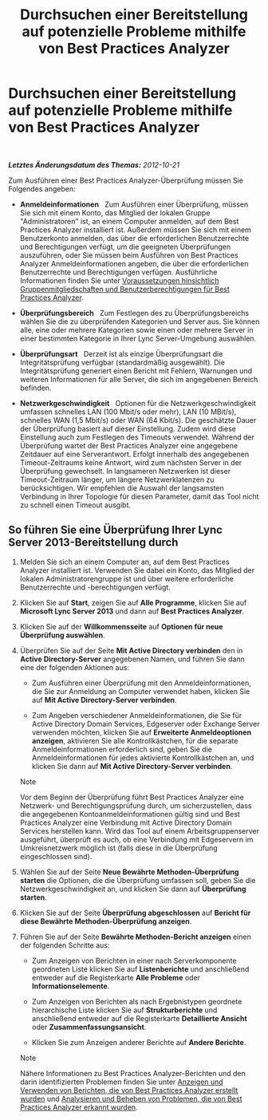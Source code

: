 ﻿---
title: Durchsuchen einer Bereitstellung auf potenzielle Probleme mithilfe von Best Practices Analyzer
TOCTitle: Durchsuchen einer Bereitstellung auf potenzielle Probleme mithilfe von Best Practices Analyzer
ms:assetid: 09c84509-dc91-4e7b-882b-3c467b6b026d
ms:mtpsurl: https://technet.microsoft.com/de-de/library/Gg591343(v=OCS.15)
ms:contentKeyID: 49293116
ms.date: 05/19/2016
mtps_version: v=OCS.15
ms.translationtype: HT
---

# Durchsuchen einer Bereitstellung auf potenzielle Probleme mithilfe von Best Practices Analyzer

 

_**Letztes Änderungsdatum des Themas:** 2012-10-21_

Zum Ausführen einer Best Practices Analyzer-Überprüfung müssen Sie Folgendes angeben:

  - **Anmeldeinformationen**   Zum Ausführen einer Überprüfung, müssen Sie sich mit einem Konto, das Mitglied der lokalen Gruppe "Administratoren" ist, an einem Computer anmelden, auf dem Best Practices Analyzer installiert ist. Außerdem müssen Sie sich mit einem Benutzerkonto anmelden, das über die erforderlichen Benutzerrechte und Berechtigungen verfügt, um die geeigneten Überprüfungen auszuführen, oder Sie müssen beim Ausführen von Best Practices Analyzer Anmeldeinformationen angeben, die über die erforderlichen Benutzerrechte und Berechtigungen verfügen. Ausführliche Informationen finden Sie unter [Voraussetzungen hinsichtlich Gruppenmitgliedschaften und Benutzerberechtigungen für Best Practices Analyzer](lync-server-2013-group-memberships-and-user-rights-requirements-for-best-practices-analyzer.md).

  - **Überprüfungsbereich**   Zum Festlegen des zu Überprüfungsbereichs wählen Sie die zu überprüfenden Kategorien und Server aus. Sie können alle, eine oder mehrere Kategorien sowie einen oder mehrere Server in einer bestimmten Kategorie in Ihrer Lync Server-Umgebung auswählen.

  - **Überprüfungsart**   Derzeit ist als einzige Überprüfungsart die Integritätsprüfung verfügbar (standardmäßig ausgewählt). Die Integritätsprüfung generiert einen Bericht mit Fehlern, Warnungen und weiteren Informationen für alle Server, die sich im angegebenen Bereich befinden.

  - **Netzwerkgeschwindigkeit**   Optionen für die Netzwerkgeschwindigkeit umfassen schnelles LAN (100 Mbit/s oder mehr), LAN (10 MBit/s), schnelles WAN (1,5 Mbit/s) oder WAN (64 Kbit/s). Die geschätzte Dauer der Überprüfung basiert auf dieser Einstellung. Zudem wird diese Einstellung auch zum Festlegen des Timeouts verwendet. Während der Überprüfung wartet der Best Practices Analyzer eine angegebene Zeitdauer auf eine Serverantwort. Erfolgt innerhalb des angegebenen Timeout-Zeitraums keine Antwort, wird zum nächsten Server in der Überprüfung gewechselt. In langsameren Netzwerken ist dieser Timeout-Zeitraum länger, um längere Netzwerklatenzen zu berücksichtigen. Wir empfehlen die Auswahl der langsamsten Verbindung in Ihrer Topologie für diesen Parameter, damit das Tool nicht zu schnell einen Timeout ausgibt.

## So führen Sie eine Überprüfung Ihrer Lync Server 2013-Bereitstellung durch

1.  Melden Sie sich an einem Computer an, auf dem Best Practices Analyzer installiert ist. Verwenden Sie dabei ein Konto, das Mitglied der lokalen Administratorengruppe ist und über weitere erforderliche Benutzerrechte und -berechtigungen verfügt.

2.  Klicken Sie auf **Start**, zeigen Sie auf **Alle Programme**, klicken Sie auf **Microsoft Lync Server 2013** und dann auf **Best Practices Analyzer**.

3.  Klicken Sie auf der **Willkommensseite** auf **Optionen für neue Überprüfung auswählen**.

4.  Überprüfen Sie auf der Seite **Mit Active Directory verbinden** den in **Active Directory-Server** angegebenen Namen, und führen Sie dann eine der folgenden Aktionen aus:
    
      - Zum Ausführen einer Überprüfung mit den Anmeldeinformationen, die Sie zur Anmeldung an Computer verwendet haben, klicken Sie auf **Mit Active Directory-Server verbinden**.
    
      - Zum Angeben verschiedener Anmeldeinformationen, die Sie für Active Directory Domain Services, Edgeserver oder Exchange Server verwenden möchten, klicken Sie auf **Erweiterte Anmeldeoptionen anzeigen**, aktivieren Sie alle Kontrollkästchen, für die separate Anmeldeinformationen erforderlich sind, geben Sie die Anmeldeinformationen für jedes aktivierte Kontrollkästchen an, und klicken Sie dann auf **Mit Active Directory-Server verbinden**.
    

    > [!NOTE]
    > Vor dem Beginn der Überprüfung führt Best Practices Analyzer eine Netzwerk- und Berechtigungsprüfung durch, um sicherzustellen, dass die angegebenen Kontoanmeldeinformationen gültig sind und Best Practices Analyzer eine Verbindung mit Active Directory Domain Services herstellen kann. Wird das Tool auf einem Arbeitsgruppenserver ausgeführt, überprüft es auch, ob eine Verbindung mit Edgeservern im Umkreisnetzwerk möglich ist (falls diese in die Überprüfung eingeschlossen sind).



5.  Wählen Sie auf der Seite **Neue Bewährte Methoden-Überprüfung starten** die Optionen, die die Überprüfung umfassen soll, geben Sie die Netzwerkgeschwindigkeit an, und klicken Sie dann auf **Überprüfung starten**.

6.  Klicken Sie auf der Seite **Überprüfung abgeschlossen** auf **Bericht für diese Bewährte Methoden-Überprüfung anzeigen**.

7.  Führen Sie auf der Seite **Bewährte Methoden-Bericht anzeigen** einen der folgenden Schritte aus:
    
      - Zum Anzeigen von Berichten in einer nach Serverkomponente geordneten Liste klicken Sie auf **Listenberichte** und anschließend entweder auf die Registerkarte **Alle Probleme** oder **Informationselemente**.
    
      - Zum Anzeigen von Berichten als nach Ergebnistypen geordnete hierarchische Liste klicken Sie auf **Strukturberichte** und anschließend entweder auf die Registerkarte **Detaillierte Ansicht** oder **Zusammenfassungsansicht**.
    
      - Klicken Sie zum Anzeigen anderer Berichte auf **Andere Berichte**.
    

    > [!NOTE]
    > Nähere Informationen zu Best Practices Analyzer-Berichten und den darin identifizierten Problemen finden Sie unter <A href="lync-server-2013-viewing-and-working-with-reports-created-by-best-practices-analyzer.md">Anzeigen und Verwenden von Berichten, die von Best Practices Analyzer erstellt wurden</A> und <A href="lync-server-2013-analyzing-and-resolving-issues-identified-by-best-practices-analyzer.md">Analysieren und Beheben von Problemen, die von Best Practices Analyzer erkannt wurden</A>.


